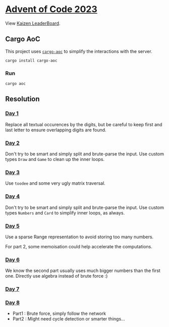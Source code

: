 # [Advent of Code 2023](https://adventofcode.com/2023/)

View [Kaizen LeaderBoard](https://adventofcode.com/2023/leaderboard/private/view/796831).


## Cargo AoC
This project uses [`cargo-aoc`](https://github.com/gobanos/cargo-aoc) to simplify the interactions with the server.

```
cargo install cargo-aoc
```

### Run
```
cargo aoc
```

## Resolution

### [Day 1](https://adventofcode.com/2023/day/1)
Replace all textual occurences by the digits, but be careful to keep first and last letter to ensure overlapping digits are found.

### [Day 2](https://adventofcode.com/2023/day/2)
Don't try to be smart and simply split and brute-parse the input. Use custom types `Draw` and `Game` to clean up the inner loops.

### [Day 3](https://adventofcode.com/2023/day/3)
Use `toodee` and some very ugly matrix traversal.

### [Day 4](https://adventofcode.com/2023/day/4)
Don't try to be smart and simply split and brute-parse the input. Use custom types `Numbers` and `Card` to simplify inner loops, as always.

### [Day 5](https://adventofcode.com/2023/day/5)
Use a sparse Range representation to avoid storing too many numbers.

For part 2, some memoisation could help accelerate the computations.

### [Day 6](https://adventofcode.com/2023/day/6)
We know the second part usually uses much bigger numbers than the first one.
Directly use algebra instead of brute force :)
### [Day 7](https://adventofcode.com/2023/day/7)


### [Day 8](https://adventofcode.com/2023/day/8)
* Part1 : Brute force, simply follow the network
* Part2 : Might need cycle detection or smarter things...

